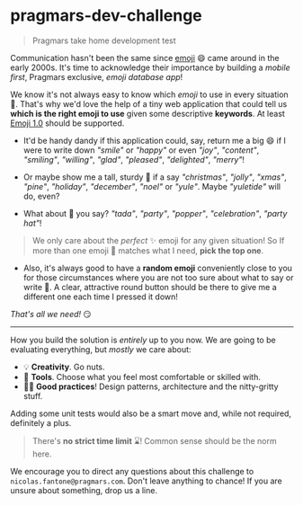 # pragmars-dev-challenge

> Pragmars take home development test

Communication hasn't been the same since [emoji][emoji-wp] :smile: came around in the early 2000s. It's time to acknowledge their importance by building a _mobile first_, Pragmars exclusive, _emoji database app_!

We know it's not always easy to know which _emoji_ to use in every situation :tomato:. That's why we'd love the help of a tiny web application that could tell us **which is the right emoji to use** given some descriptive **keywords**. At least [Emoji 1.0](https://emojipedia.org/emoji-1.0/) should be supported.

* It'd be handy dandy if this application could, say, return me a big :smile: if I were to write down _"smile"_ or _"happy"_ or even _"joy"_, _"content"_, _"smiling"_, _"willing"_, _"glad"_, _"pleased"_, _"delighted"_, _"merry"_!

* Or maybe show me a tall, sturdy :christmas_tree: if a say _"christmas"_, _"jolly"_, _"xmas"_, _"pine"_, _"holiday"_, _"december"_, _"noel"_ or _"yule"_. Maybe _"yuletide"_ will do, even?

* What about :tada: you say? _"tada"_, _"party"_, _"popper"_, _"celebration"_, _"party hat"_!

> We only care about the _perfect_ :sparkles: emoji for any given situation! So If more than one emoji :couple: matches what I need, **pick the top one**.

* Also, it's always good to have a **random emoji** conveniently close to you for those circumstances where you are not too sure about what to say or write :thinking:. A clear, attractive round button should be there to give me a different one each time I pressed it down!

_That's all we need!_ :smirk:

---

How you build the solution is _entirely_ up to you now. We are going to be evaluating everything, but _mostly_ we care about:

* :bulb: **Creativity**. Go nuts.
* :wrench: **Tools**. Choose what you feel most comfortable or skilled with.
* :man_technologist: **Good practices**! Design patterns, architecture and the nitty-gritty stuff.

Adding some unit tests would also be a smart move and, while not required, definitely a plus.

> There's **no strict time limit** :hourglass:! Common sense should be the norm here.

We encourage you to direct any questions about this challenge to `nicolas.fantone@pragmars.com`. Don't leave anything to chance! If you are unsure about something, drop us a line.

[emoji-wp]: https://en.wikipedia.org/wiki/Emoji
